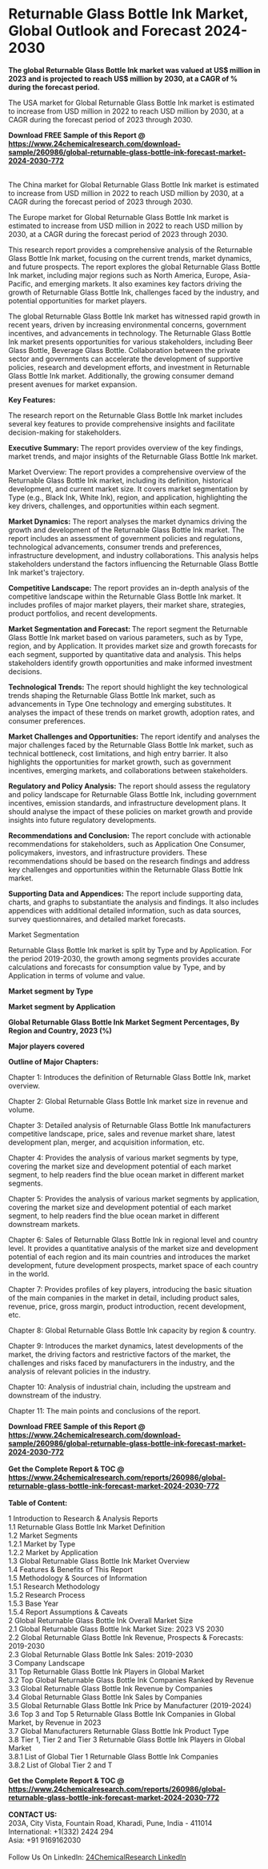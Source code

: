 <h1>Returnable Glass Bottle Ink Market, Global Outlook and Forecast 2024-2030</h1><p><strong>The global Returnable Glass Bottle Ink market was valued at US$ million in 2023 and is projected to reach US$ million by 2030, at a CAGR of % during the forecast period.</strong></p><p>
</p><p>The USA market for Global Returnable Glass Bottle Ink market is estimated to increase from USD million in 2022 to reach USD million by 2030, at a CAGR during the forecast period of 2023 through 2030.</p><div><b>Download FREE Sample of this Report @ 
            <a href="https://www.24chemicalresearch.com/download-sample/260986/global-returnable-glass-bottle-ink-forecast-market-2024-2030-772">
            https://www.24chemicalresearch.com/download-sample/260986/global-returnable-glass-bottle-ink-forecast-market-2024-2030-772</a></b></div><br><p>
</p><p>The China market for Global Returnable Glass Bottle Ink market is estimated to increase from USD million in 2022 to reach USD million by 2030, at a CAGR during the forecast period of 2023 through 2030.</p><p>
</p><p>The Europe market for Global Returnable Glass Bottle Ink market is estimated to increase from USD million in 2022 to reach USD million by 2030, at a CAGR during the forecast period of 2023 through 2030.</p><p>
</p><p>This research report provides a comprehensive analysis of the Returnable Glass Bottle Ink market, focusing on the current trends, market dynamics, and future prospects. The report explores the global Returnable Glass Bottle Ink market, including major regions such as North America, Europe, Asia-Pacific, and emerging markets. It also examines key factors driving the growth of Returnable Glass Bottle Ink, challenges faced by the industry, and potential opportunities for market players.</p><p>
The global Returnable Glass Bottle Ink market has witnessed rapid growth in recent years, driven by increasing environmental concerns, government incentives, and advancements in technology. The Returnable Glass Bottle Ink market presents opportunities for various stakeholders, including Beer Glass Bottle, Beverage Glass Bottle. Collaboration between the private sector and governments can accelerate the development of supportive policies, research and development efforts, and investment in Returnable Glass Bottle Ink market. Additionally, the growing consumer demand present avenues for market expansion.</p><p>
<strong>Key Features:</strong></p><p>
The research report on the Returnable Glass Bottle Ink market includes several key features to provide comprehensive insights and facilitate decision-making for stakeholders.</p><p>
<strong>Executive Summary: </strong>The report provides overview of the key findings, market trends, and major insights of the Returnable Glass Bottle Ink market.</p><p>
Market Overview: The report provides a comprehensive overview of the Returnable Glass Bottle Ink market, including its definition, historical development, and current market size. It covers market segmentation by Type (e.g., Black Ink, White Ink), region, and application, highlighting the key drivers, challenges, and opportunities within each segment.</p><p>
<strong>Market Dynamics:</strong> The report analyses the market dynamics driving the growth and development of the Returnable Glass Bottle Ink market. The report includes an assessment of government policies and regulations, technological advancements, consumer trends and preferences, infrastructure development, and industry collaborations. This analysis helps stakeholders understand the factors influencing the Returnable Glass Bottle Ink market's trajectory.</p><p>
<strong>Competitive Landscape:</strong> The report provides an in-depth analysis of the competitive landscape within the Returnable Glass Bottle Ink market. It includes profiles of major market players, their market share, strategies, product portfolios, and recent developments.</p><p>
<strong>Market Segmentation and Forecast: </strong>The report segment the Returnable Glass Bottle Ink market based on various parameters, such as by Type, region, and by Application. It provides market size and growth forecasts for each segment, supported by quantitative data and analysis. This helps stakeholders identify growth opportunities and make informed investment decisions.</p><p>
<strong>Technological Trends:</strong> The report should highlight the key technological trends shaping the Returnable Glass Bottle Ink market, such as advancements in Type One technology and emerging substitutes. It analyses the impact of these trends on market growth, adoption rates, and consumer preferences.</p><p>
<strong>Market Challenges and Opportunities:</strong> The report identify and analyses the major challenges faced by the Returnable Glass Bottle Ink market, such as technical bottleneck, cost limitations, and high entry barrier. It also highlights the opportunities for market growth, such as government incentives, emerging markets, and collaborations between stakeholders.</p><p>
<strong>Regulatory and Policy Analysis:</strong> The report should assess the regulatory and policy landscape for Returnable Glass Bottle Ink, including government incentives, emission standards, and infrastructure development plans. It should analyse the impact of these policies on market growth and provide insights into future regulatory developments.</p><p>
<strong>Recommendations and Conclusion:</strong> The report conclude with actionable recommendations for stakeholders, such as Application One Consumer, policymakers, investors, and infrastructure providers. These recommendations should be based on the research findings and address key challenges and opportunities within the Returnable Glass Bottle Ink market.</p><p>
<strong>Supporting Data and Appendices:</strong> The report include supporting data, charts, and graphs to substantiate the analysis and findings. It also includes appendices with additional detailed information, such as data sources, survey questionnaires, and detailed market forecasts.</p><p>
Market Segmentation</p><p>
Returnable Glass Bottle Ink market is split by Type and by Application. For the period 2019-2030, the growth among segments provides accurate calculations and forecasts for consumption value by Type, and by Application in terms of volume and value.</p><p>
<strong>Market segment by Type</strong></p><p>
</p><p>
</p><p><strong>Market segment by Application</strong></p><p>
</p><p>
</p><p><strong>Global Returnable Glass Bottle Ink Market Segment Percentages, By Region and Country, 2023 (%)</strong></p><p>
</p><p>
</p><p><strong>Major players covered</strong></p><p>
</p><p>
</p><p><strong>Outline of Major Chapters:</strong></p><p>
Chapter 1: Introduces the definition of Returnable Glass Bottle Ink, market overview.</p><p>
Chapter 2: Global Returnable Glass Bottle Ink market size in revenue and volume.</p><p>
Chapter 3: Detailed analysis of Returnable Glass Bottle Ink manufacturers competitive landscape, price, sales and revenue market share, latest development plan, merger, and acquisition information, etc.</p><p>
Chapter 4: Provides the analysis of various market segments by type, covering the market size and development potential of each market segment, to help readers find the blue ocean market in different market segments.</p><p>
Chapter 5: Provides the analysis of various market segments by application, covering the market size and development potential of each market segment, to help readers find the blue ocean market in different downstream markets.</p><p>
Chapter 6: Sales of Returnable Glass Bottle Ink in regional level and country level. It provides a quantitative analysis of the market size and development potential of each region and its main countries and introduces the market development, future development prospects, market space of each country in the world.</p><p>
Chapter 7: Provides profiles of key players, introducing the basic situation of the main companies in the market in detail, including product sales, revenue, price, gross margin, product introduction, recent development, etc.</p><p>
Chapter 8: Global Returnable Glass Bottle Ink capacity by region &amp; country.</p><p>
Chapter 9: Introduces the market dynamics, latest developments of the market, the driving factors and restrictive factors of the market, the challenges and risks faced by manufacturers in the industry, and the analysis of relevant policies in the industry.</p><p>
Chapter 10: Analysis of industrial chain, including the upstream and downstream of the industry.</p><p>
Chapter 11: The main points and conclusions of the report.</p><div><b>Download FREE Sample of this Report @ 
            <a href="https://www.24chemicalresearch.com/download-sample/260986/global-returnable-glass-bottle-ink-forecast-market-2024-2030-772">
            https://www.24chemicalresearch.com/download-sample/260986/global-returnable-glass-bottle-ink-forecast-market-2024-2030-772</a></b></div><br><div><b>Get the Complete Report & TOC @ 
            <a href="https://www.24chemicalresearch.com/reports/260986/global-returnable-glass-bottle-ink-forecast-market-2024-2030-772">
            https://www.24chemicalresearch.com/reports/260986/global-returnable-glass-bottle-ink-forecast-market-2024-2030-772</a></b></div><br>
            <b>Table of Content:</b><p>1 Introduction to Research & Analysis Reports<br />
    1.1 Returnable Glass Bottle Ink Market Definition<br />
    1.2 Market Segments<br />
        1.2.1 Market by Type<br />
        1.2.2 Market by Application<br />
    1.3 Global Returnable Glass Bottle Ink Market Overview<br />
    1.4 Features & Benefits of This Report<br />
    1.5 Methodology & Sources of Information<br />
        1.5.1 Research Methodology<br />
        1.5.2 Research Process<br />
        1.5.3 Base Year<br />
        1.5.4 Report Assumptions & Caveats<br />
2 Global Returnable Glass Bottle Ink Overall Market Size<br />
    2.1 Global Returnable Glass Bottle Ink Market Size: 2023 VS 2030<br />
    2.2 Global Returnable Glass Bottle Ink Revenue, Prospects & Forecasts: 2019-2030<br />
    2.3 Global Returnable Glass Bottle Ink Sales: 2019-2030<br />
3 Company Landscape<br />
    3.1 Top Returnable Glass Bottle Ink Players in Global Market<br />
    3.2 Top Global Returnable Glass Bottle Ink Companies Ranked by Revenue<br />
    3.3 Global Returnable Glass Bottle Ink Revenue by Companies<br />
    3.4 Global Returnable Glass Bottle Ink Sales by Companies<br />
    3.5 Global Returnable Glass Bottle Ink Price by Manufacturer (2019-2024)<br />
    3.6 Top 3 and Top 5 Returnable Glass Bottle Ink Companies in Global Market, by Revenue in 2023<br />
    3.7 Global Manufacturers Returnable Glass Bottle Ink Product Type<br />
    3.8 Tier 1, Tier 2 and Tier 3 Returnable Glass Bottle Ink Players in Global Market<br />
        3.8.1 List of Global Tier 1 Returnable Glass Bottle Ink Companies<br />
        3.8.2 List of Global Tier 2 and T</p><div><b>Get the Complete Report & TOC @ 
            <a href="https://www.24chemicalresearch.com/reports/260986/global-returnable-glass-bottle-ink-forecast-market-2024-2030-772">
            https://www.24chemicalresearch.com/reports/260986/global-returnable-glass-bottle-ink-forecast-market-2024-2030-772</a></b></div><br><b>CONTACT US:</b><br>
            203A, City Vista, Fountain Road, Kharadi, Pune, India - 411014<br>
            International: +1(332) 2424 294<br>
            Asia: +91 9169162030 <br><br>
            Follow Us On LinkedIn: <a href="https://www.linkedin.com/company/24chemicalresearch/">24ChemicalResearch LinkedIn</a>